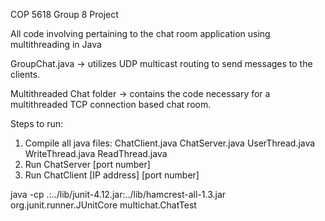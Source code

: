 COP 5618 Group 8 Project

All code involving pertaining to the chat room application using multithreading in Java

GroupChat.java -> utilizes UDP multicast routing to send messages to the clients. 

Multithreaded Chat folder -> contains the code necessary for a multithreaded TCP connection based chat room. 

Steps to run: 
1. Compile all java files: ChatClient.java ChatServer.java UserThread.java WriteThread.java ReadThread.java
2. Run ChatServer [port number] 
3. Run ChatClient [IP address] [port number] 

java -cp .:../lib/junit-4.12.jar:../lib/hamcrest-all-1.3.jar org.junit.runner.JUnitCore multichat.ChatTest
